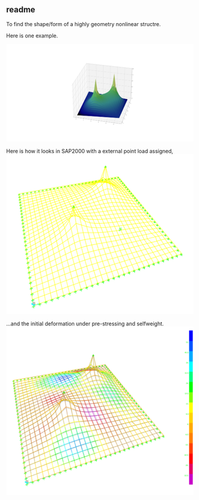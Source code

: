 ## readme


To find the shape/form of a highly geometry nonlinear structre.

Here is one example.

![](https://github.com/riverinme/Structure_Form_Finding_HH/blob/master/Eg2/Eg2.png)

Here is how it looks in SAP2000 with a external point load assigned,
![](https://github.com/riverinme/Structure_Form_Finding_HH/blob/master/Eg2/unit_point_load.png)

...and the initial deformation under pre-stressing and selfweight.
![](https://github.com/riverinme/Structure_Form_Finding_HH/blob/master/Eg2/pre_deformation.png)